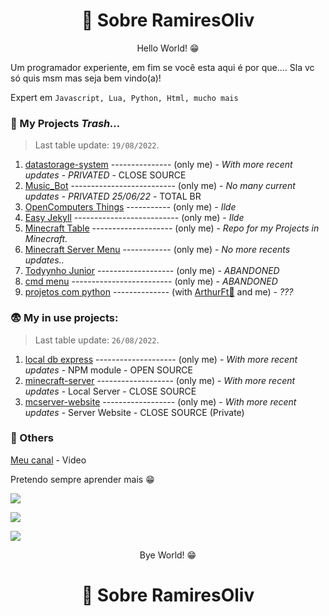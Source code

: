 <link rel="shortcut icon" type="image/x-icon" href="favicon.png">

<h1 align="center"> 📑 Sobre RamiresOliv</h1>
<p align="center"> Hello World! 😁</p>

Um programador experiente, em fim se você esta aqui é por que.... Sla vc só quis msm mas seja bem vindo(a)!

Expert em `Javascript, Lua, Python, Html, mucho mais`

### 💼 My Projects _Trash..._
> Last table update: `19/08/2022`.

1. [datastorage-system](https://github.com/RamiresOliv/datastorage-system) --------------- (only me)   - _With more recent updates_ - _PRIVATED_ - CLOSE SOURCE
1. [Music_Bot](https://github.com/RamiresOliv/Bot_Music) -------------------------- (only me)   - _No many current updates_ - _PRIVATED 25/06/22_  - TOTAL BR
2. [OpenComputers Things](https://github.com/RamiresOliv/OpenComputers) ----------- (only me)   - _Ilde_
3. [Easy Jekyll](https://github.com/RamiresOliv/Easy_Jekyll) -------------------------- (only me)   - _Ilde_
4. [Minecraft Table](https://github.com/RamiresOliv/MinecraftTable) -------------------- (only me)   - _Repo for my Projects in Minecraft._
5. [Minecraft Server Menu](https://github.com/RamiresOliv/MinecraftServerMenu) ------------ (only me)   - _No more recents updates.._
6. [Todyynho Junior](https://github.com/RamiresOliv/Todyynho-Junior) ------------------- (only me)   - _ABANDONED_
7. [cmd menu](https://github.com/RamiresOliv/cmd_menu) ------------------------- (only me)   - _ABANDONED_
8. [projetos com python](https://github.com/RamiresOliv/projetos-com-python) -------------- (with [ArthurFt🥶](https://github.com/ArthurFt) and me) - _???_

### 😨 My in use projects:
> Last table update: `26/08/2022`.

1. [local db express](https://github.com/RamiresOliv/local_db_express) -------------------- (only me)   - _With more recent updates_ - NPM module - OPEN SOURCE 
2. [minecraft-server](https://github.com/RamiresOliv/minecraft-server-uwu) ------------------- (only me)   - _With more recent updates_ - Local Server - CLOSE SOURCE
3. [mcserver-website](https://github.com/RamiresOliv/mcserver-website) ------------------ (only me)   - _With more recent updates_ - Server Website - CLOSE SOURCE (Private)

### 🗿 Others

[Meu canal](https://youtu.be/mws0TDVgIQ8?t=15) - Video

Pretendo sempre aprender mais 😁

<div id="abouttome_text"></div>

<a href="https://github.com/RamiresOliv"><img src="https://github-readme-stats.vercel.app/api/top-langs/?username=RamiresOliv&show_icons=true"></a>

<a href="https://github.com/RamiresOliv/local_db_express"><img src="https://github-readme-stats.vercel.app/api/pin/?username=RamiresOliv&repo=local_db_express"></a>

<a href="https://github.com/RamiresOliv"><img src="https://github-readme-stats.vercel.app/api?username=RamiresOliv&show_icons=true"></a>
<p align="center"> Bye World! 😁</p>
<h1 align="center"> 📑 Sobre RamiresOliv</h1>
